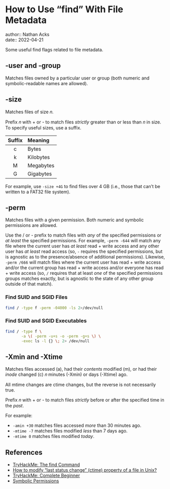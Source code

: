 # How to Use “find” With File Metadata

author:: Nathan Acks  
date:: 2022-04-21

Some useful find flags related to file metadata.

## -user and -group

Matches files owned by a particular user or group (both numeric and symbolic-readable names are allowed).

## -size

Matches files of size 𝑛.

Prefix 𝑛 with + or - to match files *strictly* greater than or less than 𝑛 in size. To specify useful sizes, use a suffix.

| Suffix | Meaning   |
|:------:|:--------- |
|   c    | Bytes     |
|   k    | Kilobytes |
|   M    | Megabytes |
|   G    | Gigabytes |

For example, use `-size +4G` to find files over 4 GB (i.e., those that can’t be written to a FAT32 file system).

## -perm

Matches files with a given permission. Both numeric and symbolic permissions are allowed.

Use the / or - prefix to match files with *any* of the specified permissions or *at least* the specified permissions. For example, `-perm -644` will match any file where the current user has *at least* read + write access and any other user has *at least* read access (so, `-` requires the specified permissions, but is agnostic as to the presence/absence of additional permissions). Likewise, `-perm /666` will match files where the current user has read + write access and/or the current group has read + write access and/or everyone has read + write access (so, `/` requires that at least *one* of the specified permissions groups matches exactly, but is agnostic to the state of any other group outside of that match).

### Find SUID and SGID Files

```bash
find / -type f -perm -04000 -ls 2>/dev/null
```

### Find SUID and SGID Executables

```bash
find / -type f \
       -a \( -perm -u+s -o -perm -g+s \) \
       -exec ls -l {} \; 2> /dev/null
```

## -Xmin and -Xtime

Matches files accessed (a), had their *contents* modified (m), or had their *inode* changed (c) 𝑛 minutes (-Xmin) or days (-Xtime) ago.

All mtime changes are ctime changes, but the reverse is not necessarily true.

Prefix 𝑛 with + or - to match files *strictly* before or after the specified time in the *past*.

For example:

* `-amin +30` matches files accessed *more* than 30 minutes ago.
* `-mtime -7` matches files modified *less* than 7 days ago.
* `-mtime 0` matches files modified *today*.

## References

* [TryHackMe: The find Command](tryhackme-the-find-command.md)
* [How to modify “last status change” (ctime) property of a file in Unix?](https://stackoverflow.com/questions/8346852/how-to-modify-last-status-change-ctime-property-of-a-file-in-unix#8346905)
* [TryHackMe: Complete Beginner](tryhackme-complete-beginner.md)
* [Symbolic Permissions](symbolic-permissions.md)
